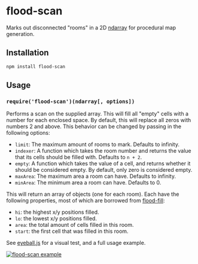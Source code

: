 # flood-scan #

Marks out disconnected "rooms" in a 2D
[ndarray](http://github.com/mikolalysenko/ndarray) for procedural map
generation.

## Installation ##

``` bash
npm install flood-scan
```

## Usage ##

### `require('flood-scan')(ndarray[, options])` ###

Performs a scan on the supplied array. This will fill all "empty" cells with
a number for each enclosed space. By default, this will replace all zeros with
numbers 2 and above. This behavior can be changed by passing in the following
options:

* `limit`: The maximum amount of rooms to mark. Defaults to infinity.
* `indexer`: A function which takes the room number and returns the value that
  its cells should be filled with. Defaults to `n + 2`.
* `empty`: A function which takes the value of a cell, and returns whether
  it should be considered empty. By default, only zero is considered empty.
* `maxArea`: The maximum area a room can have. Defaults to infinity.
* `minArea`: The minimum area a room can have. Defaults to 0.

This will return an array of objects (one for each room). Each have the
following properties, most of which are borrowed from
[flood-fill](http://github.com/hughsk/flood-fill):

* `hi`: the highest x/y positions filled.
* `lo`: the lowest x/y positions filled.
* `area`: the total amount of cells filled in this room.
* `start`: the first cell that was filled in this room.

See [eyeball.js](http://github.com/hughsk/flood-scan/blob/master/eyeball.js)
for a visual test, and a full usage example.

[![flood-scan example](https://raw.github.com/hughsk/flood-scan/master/screenshot.png)](http://github.com/hughsk/flood-scan/blob/master/eyeball.js)
